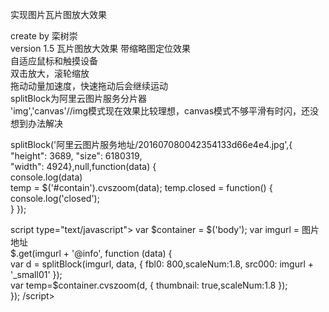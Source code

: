 实现图片瓦片图放大效果 

create by 栾树崇   
version 1.5 
瓦片图放大效果 
带缩略图定位效果    
自适应鼠标和触摸设备  
双击放大，滚轮缩放   
拖动动量加速度，快速拖动后会继续运动  
splitBlock为阿里云图片服务分片器   
'img','canvas'//img模式现在效果比较理想，canvas模式不够平滑有时闪，还没想到办法解决  

splitBlock('阿里云图片服务地址/201607080042354133d66e4e4.jpg',{  
            "height": 3689, 
            "size": 6180319,    
            "width": 4924},null,function(data) {    
            console.log(data)   
            temp = $('#contain').cvszoom(data); 
            temp.closed = function() {  
               console.log('closed');  
        }
}); 

script type="text/javascript"> 
            var $container = $('body'); 
            var imgurl = 图片地址   
            $.get(imgurl + '@info', function (data) {   
                var d = splitBlock(imgurl, data, { fbl0: 800,scaleNum:1.8, src000: imgurl + '_small01' });  
                var temp=$container.cvszoom(d, { thumbnail: true,scaleNum:1.8 });   
            }); 
/script>   

